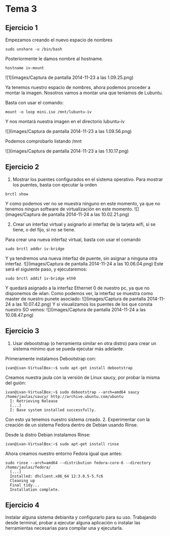 # Tema 3
## Ejercicio 1
Empezamos creando el nuevo espacio de nombres

```
sudo unshare -u /bin/bash
```
Posteriormente le damos nombre al hostname.

```
hostname iv-mount
```

![1](images/Captura de pantalla 2014-11-23 a las 1.09.25.png)

Ya tenemos nuestro espacio de nombres, ahora podemos proceder a montar la imagen. Nosotros vamos a montar una que teníamos de Lubuntu.

Basta con usar el comando:

```
mount -o loop mini.iso /mnt/lubuntu-iv
```
Y nos montará nuestra imagen en el directorio lubuntu-iv

![](images/Captura de pantalla 2014-11-23 a las 1.09.56.png)

Podemos comprobarlo listando /mnt

![](images/Captura de pantalla 2014-11-23 a las 1.10.17.png)

## Ejercicio 2

1. Mostrar los puentes configurados en el sistema operativo.
Para mostrar los puentes, basta con ejecutar la orden

```
brctl show
```
Y como podemos ver no se muestra ninguno en este momento, ya que no tenemos ningun software de virtualización en este momento.
![](images/Captura de pantalla 2014-11-24 a las 10.02.21.png)

2. Crear un interfaz virtual y asignarlo al interfaz de la tarjeta wifi, si se tiene, o del fijo, si no se tiene.

Para crear una nueva interfaz virtual, basta con usar el comando

```
sudo brctl addbr iv-bridge
```

Y ya tendremos una nueva interfaz de puente, sin asignar a ninguna otra interfaz.
![](images/Captura de pantalla 2014-11-24 a las 10.06.04.png)
Este será el siguiente paso, y ejecutaremos:
```
sudo brctl addif iv-bridge eth0
```
Y quedará asignado a la interfaz Ethernet 0 de nuestro pc, ya que no disponemos de wlan. Como podemos ver, la interfaz se muestra como master de nuestro punete asociado:
![](images/Captura de pantalla 2014-11-24 a las 10.07.42.png)
Y si visualizamos los puentes de los que consta nuestro SO vemos:
![](images/Captura de pantalla 2014-11-24 a las 10.08.47.png)

## Ejercicio 3
1. Usar debootstrap (o herramienta similar en otra distro) para crear un sistema mínimo que se pueda ejecutar más adelante.

Primeramente instalamos Debootstrap con:

```
ivan@ivan-VirtualBox:~$ sudo apt-get install debootstrap
```
Creamos nuestra jaula con la versión de Linux saucy, por probar la misma del guión:
```
ivan@ivan-VirtualBox:~$ sudo debootstrap --arch=amd64 saucy /home/jaulas/saucy/ http://archive.ubuntu.com/ubuntu
  I: Retrieving Release
  [...]
  I: Base system installed successfully.
```
Con esto ya tenemos nuestro sistema creado.
2. Experimentar con la creación de un sistema Fedora dentro de Debian usando Rinse.

Desde la distro Debian instalamos Rinse:
```
ivan@ivan-VirtualBox:~$ sudo apt-get install rinse
```
Ahora creamos nuestro entorno Fedora igual que antes:
```
sudo rinse --arch=amd64 --distribution fedora-core-6 --directory /home/jaulas/fedora/
  [...]
  Installed: dhclient.x86_64 12:3.0.5-5.fc6
  Cleaning up
  Final tidy...
  Installation complete.
```
## Ejercicio 4

Instalar alguna sistema debianita y configurarlo para su uso. Trabajando desde terminal, probar a ejecutar alguna aplicación o instalar las herramientas necesarias para compilar una y ejecutarla.
